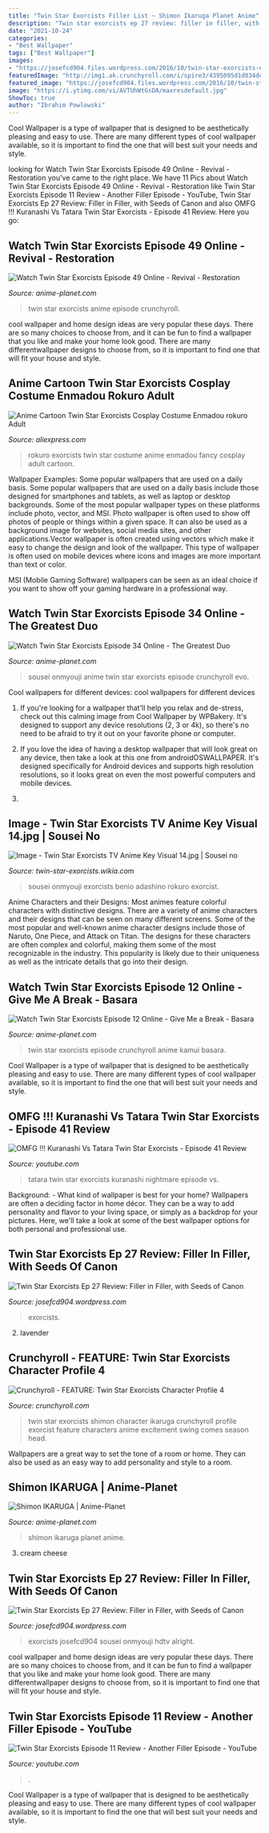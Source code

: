 ```yaml
---
title: "Twin Star Exorcists Filler List ~ Shimon Ikaruga Planet Anime"
description: "Twin star exorcists ep 27 review: filler in filler, with seeds of canon"
date: "2021-10-24"
categories:
- "Best Wallpaper"
tags: ["Best Wallpaper"]
images:
- "https://josefcd904.files.wordpress.com/2016/10/twin-star-exorcists-ep-27-pic-13.jpg?w=300"
featuredImage: "http://img1.ak.crunchyroll.com/i/spire3/4395095d1d034dea2d93add8d77f5fd21463507134_large.png"
featured_image: "https://josefcd904.files.wordpress.com/2016/10/twin-star-exorcists-ep-27-pic-5.jpg"
image: "https://i.ytimg.com/vi/AVTUhWtGsDA/maxresdefault.jpg"
ShowToc: true
author: "Ibrahim Powlowski"
---
```



Cool Wallpaper is a type of wallpaper that is designed to be aesthetically pleasing and easy to use. There are many different types of cool wallpaper available, so it is important to find the one that will best suit your needs and style.

	

		
looking for Watch Twin Star Exorcists Episode 49 Online - Revival - Restoration you've came to the right place. We have 11 Pics about Watch Twin Star Exorcists Episode 49 Online - Revival - Restoration like Twin Star Exorcists Episode 11 Review - Another Filler Episode - YouTube, Twin Star Exorcists Ep 27 Review: Filler in Filler, with Seeds of Canon and also OMFG !!! Kuranashi Vs Tatara Twin Star Exorcists - Episode 41 Review. Here you go:
		
    
## Watch Twin Star Exorcists Episode 49 Online - Revival - Restoration

<img loading=lazy src="https://img1.ak.crunchyroll.com/i/spire2-tmb/83fe367de18764ad902742ed498f28ec1490169087_full.jpg" onerror="this.onerror=null;this.src='https://tse3.mm.bing.net/th?id=OIP.H1DwNTyIsHesH20aFCjQRAHaEK&amp;pid=15.1';" alt="Watch Twin Star Exorcists Episode 49 Online - Revival - Restoration">

_Source: anime-planet.com_

>twin star exorcists anime episode crunchyroll. 

	

cool wallpaper and home design ideas are very popular these days. There are so many choices to choose from, and it can be fun to find a wallpaper that you like and make your home look good. There are many differentwallpaper designs to choose from, so it is important to find one that will fit your house and style.

    
## Anime Cartoon Twin Star Exorcists Cosplay Costume Enmadou Rokuro Adult

<img loading=lazy src="https://ae01.alicdn.com/kf/HTB1WZakRVXXXXXqXpXXq6xXFXXXA/Anime-Cartoon-Twin-Star-Exorcists-Cosplay-Costume-Enmadou-rokuro-Adult-Fancy-Party-Full-Set-Costume-L0516.jpg" onerror="this.onerror=null;this.src='https://tse1.mm.bing.net/th?id=OIP.LMQSAHBDbgwq4RJArx9awAHaHa&amp;pid=15.1';" alt="Anime Cartoon Twin Star Exorcists Cosplay Costume Enmadou rokuro Adult">

_Source: aliexpress.com_

>rokuro exorcists twin star costume anime enmadou fancy cosplay adult cartoon. 

	

Wallpaper Examples: Some popular wallpapers that are used on a daily basis.
Some popular wallpapers that are used on a daily basis include those designed for smartphones and tablets, as well as laptop or desktop backgrounds. Some of the most popular wallpaper types on these platforms include photo, vector, and MSI. 
Photo wallpaper is often used to show off photos of people or things within a given space. It can also be used as a background image for websites, social media sites, and other applications.Vector wallpaper is often created using vectors which make it easy to change the design and look of the wallpaper. This type of wallpaper is often used on mobile devices where icons and images are more important than text or color. 

MSI (Mobile Gaming Software) wallpapers can be seen as an ideal choice if you want to show off your gaming hardware in a professional way.

    
## Watch Twin Star Exorcists Episode 34 Online - The Greatest Duo

<img loading=lazy src="https://img1.ak.crunchyroll.com/i/spire4-tmb/d68bf860c11b1ae83edc2a7f97645ea61480458099_full.jpg" onerror="this.onerror=null;this.src='https://tse4.mm.bing.net/th?id=OIP.eecLgo8g_nENiWvzhxplwAHaEK&amp;pid=15.1';" alt="Watch Twin Star Exorcists Episode 34 Online - The Greatest Duo">

_Source: anime-planet.com_

>sousei onmyouji anime twin star exorcists episode crunchyroll evo. 

	

Cool wallpapers for different devices:
cool wallpapers for different devices 

1. If you're looking for a wallpaper that'll help you relax and de-stress, check out this calming image from Cool Wallpaper by WPBakery. It's designed to support any device resolutions (2, 3 or 4k), so there's no need to be afraid to try it out on your favorite phone or computer.

2. If you love the idea of having a desktop wallpaper that will look great on any device, then take a look at this one from androidOSWALLPAPER. It's designed specifically for Android devices and supports high resolution resolutions, so it looks great on even the most powerful computers and mobile devices.

3.

    
## Image - Twin Star Exorcists TV Anime Key Visual 14.jpg | Sousei No

<img loading=lazy src="https://vignette.wikia.nocookie.net/twin-star-exorcists/images/6/6c/Twin_Star_Exorcists_TV_Anime_Key_Visual_14.jpg/revision/latest?cb=20180407143627" onerror="this.onerror=null;this.src='https://tse2.mm.bing.net/th?id=OIP.aOomTYkO_ddtp_vdVEqALgHaJ3&amp;pid=15.1';" alt="Image - Twin Star Exorcists TV Anime Key Visual 14.jpg | Sousei no">

_Source: twin-star-exorcists.wikia.com_

>sousei onmyouji exorcists benio adashino rokuro exorcist. 

	

Anime Characters and their Designs: Most animes feature colorful characters with distinctive designs.
There are a variety of anime characters and their designs that can be seen on many different screens. Some of the most popular and well-known anime character designs include those of Naruto, One Piece, and Attack on Titan. The designs for these characters are often complex and colorful, making them some of the most recognizable in the industry. This popularity is likely due to their uniqueness as well as the intricate details that go into their design.

    
## Watch Twin Star Exorcists Episode 12 Online - Give Me A Break - Basara

<img loading=lazy src="https://img1.ak.crunchyroll.com/i/spire4-tmb/625b3868a7ab9d23791b3a0d0bdd69fa1466582046_full.jpg" onerror="this.onerror=null;this.src='https://tse2.mm.bing.net/th?id=OIP.bVy8k_pUFosjOJypE88EjAHaEK&amp;pid=15.1';" alt="Watch Twin Star Exorcists Episode 12 Online - Give Me a Break - Basara">

_Source: anime-planet.com_

>twin star exorcists episode crunchyroll anime kamui basara. 

	

Cool Wallpaper is a type of wallpaper that is designed to be aesthetically pleasing and easy to use. There are many different types of cool wallpaper available, so it is important to find the one that will best suit your needs and style.

    
## OMFG !!! Kuranashi Vs Tatara Twin Star Exorcists - Episode 41 Review

<img loading=lazy src="https://i.ytimg.com/vi/InjeDoQ62Q8/maxresdefault.jpg" onerror="this.onerror=null;this.src='https://tse1.mm.bing.net/th?id=OIP.PKR0XMIeN3kSAJX6ozQTRwHaEK&amp;pid=15.1';" alt="OMFG !!! Kuranashi Vs Tatara Twin Star Exorcists - Episode 41 Review">

_Source: youtube.com_

>tatara twin star exorcists kuranashi nightmare episode vs. 

	

Background: - What kind of wallpaper is best for your home?
Wallpapers are often a deciding factor in home décor. They can be a way to add personality and flavor to your living space, or simply as a backdrop for your pictures. Here, we'll take a look at some of the best wallpaper options for both personal and professional use.

    
## Twin Star Exorcists Ep 27 Review: Filler In Filler, With Seeds Of Canon

<img loading=lazy src="https://josefcd904.files.wordpress.com/2016/10/twin-star-exorcists-ep-27-pic-13.jpg?w=300" onerror="this.onerror=null;this.src='https://tse1.mm.bing.net/th?id=OIP.oUUcJOhmbWs4xedN9YxQUQAAAA&amp;pid=15.1';" alt="Twin Star Exorcists Ep 27 Review: Filler in Filler, with Seeds of Canon">

_Source: josefcd904.wordpress.com_

>exorcists. 

	

2. lavender 

    
## Crunchyroll - FEATURE: Twin Star Exorcists Character Profile 4

<img loading=lazy src="http://img1.ak.crunchyroll.com/i/spire3/4395095d1d034dea2d93add8d77f5fd21463507134_large.png" onerror="this.onerror=null;this.src='https://tse2.mm.bing.net/th?id=OIP.Y0TsIXQxik0EnVl2kiJQ0QHaLC&amp;pid=15.1';" alt="Crunchyroll - FEATURE: Twin Star Exorcists Character Profile 4">

_Source: crunchyroll.com_

>twin star exorcists shimon character ikaruga crunchyroll profile exorcist feature characters anime excitement swing comes season head. 

	

Wallpapers are a great way to set the tone of a room or home. They can also be used as an easy way to add personality and style to a room.

    
## Shimon IKARUGA | Anime-Planet

<img loading=lazy src="https://www.anime-planet.com/images/characters/shimon-ikaruga-131363.jpg" onerror="this.onerror=null;this.src='https://tse3.mm.bing.net/th?id=OIP.nr7H_xgrTrN_1N0zyjqR1gAAAA&amp;pid=15.1';" alt="Shimon IKARUGA | Anime-Planet">

_Source: anime-planet.com_

>shimon ikaruga planet anime. 

	

3. cream cheese 

    
## Twin Star Exorcists Ep 27 Review: Filler In Filler, With Seeds Of Canon

<img loading=lazy src="https://josefcd904.files.wordpress.com/2016/10/twin-star-exorcists-ep-27-pic-5.jpg" onerror="this.onerror=null;this.src='https://tse4.mm.bing.net/th?id=OIP.nqr7wjj5-ienxyGGa0ItSAHaEA&amp;pid=15.1';" alt="Twin Star Exorcists Ep 27 Review: Filler in Filler, with Seeds of Canon">

_Source: josefcd904.wordpress.com_

>exorcists josefcd904 sousei onmyouji hdtv alright. 

	

cool wallpaper and home design ideas are very popular these days. There are so many choices to choose from, and it can be fun to find a wallpaper that you like and make your home look good. There are many differentwallpaper designs to choose from, so it is important to find one that will fit your house and style.

    
## Twin Star Exorcists Episode 11 Review - Another Filler Episode - YouTube

<img loading=lazy src="https://i.ytimg.com/vi/AVTUhWtGsDA/maxresdefault.jpg" onerror="this.onerror=null;this.src='https://tse3.mm.bing.net/th?id=OIP.dA5Pv8Xo5bpyUX9Cvq4A0AHaEK&amp;pid=15.1';" alt="Twin Star Exorcists Episode 11 Review - Another Filler Episode - YouTube">

_Source: youtube.com_

>. 

	

Cool Wallpaper is a type of wallpaper that is designed to be aesthetically pleasing and easy to use. There are many different types of cool wallpaper available, so it is important to find the one that will best suit your needs and style.


